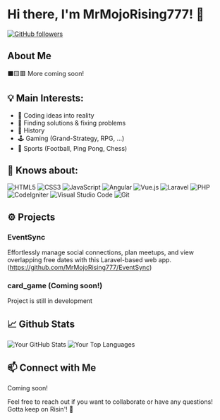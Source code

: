 # Hi there, I'm MrMojoRising777! 👋

[![GitHub followers](https://img.shields.io/github/followers/MrMojoRising777?label=Follow&style=social)](https://github.com/MrMojoRising777)

## About Me

⬛🟨🟥
More coming soon!

## 💡 Main Interests:

<ul>
  <li>💭 Coding ideas into reality</li>
  <li>🔎 Finding solutions & fixing problems</li>
  <li>📜 History</li>
  <li>🕹️ Gaming (Grand-Strategy, RPG, ...)</li>
  <li>🏓 Sports (Football, Ping Pong, Chess)</li>
</ul>

## 🧠 Knows about:

<img src="https://img.shields.io/badge/html5-%23E34F26.svg?style=for-the-badge&amp;logo=html5&amp;logoColor=white" alt="HTML5"> <img src="https://img.shields.io/badge/css3-%231572B6.svg?style=for-the-badge&amp;logo=css3&amp;logoColor=white" alt="CSS3"> <img src="https://img.shields.io/badge/javascript-%23323330.svg?style=for-the-badge&amp;logo=javascript&amp;logoColor=%23F7DF1E" alt="JavaScript"> <img src="https://img.shields.io/badge/angular-%23DD0031.svg?style=for-the-badge&amp;logo=angular&amp;logoColor=white" alt="Angular"> <img src="https://img.shields.io/badge/vuejs-%2335495e.svg?style=for-the-badge&amp;logo=vue.js&amp;logoColor=%234FC08D" alt="Vue.js"> <img src="https://img.shields.io/badge/laravel-%23FF2D20.svg?style=for-the-badge&amp;logo=laravel&amp;logoColor=white" alt="Laravel"> <img src="https://img.shields.io/badge/php-%23777BB4.svg?style=for-the-badge&amp;logo=php&amp;logoColor=white" alt="PHP"> <img src="https://img.shields.io/badge/codeigniter-%23EF4223.svg?style=for-the-badge&amp;logo=codeigniter&amp;logoColor=white" alt="CodeIgniter"> <img src="https://img.shields.io/badge/visualstudiocode-%23007ACC.svg?style=for-the-badge&amp;logo=visual-studio-code&amp;logoColor=white" alt="Visual Studio Code"> <img src="https://img.shields.io/badge/git-%23F05033.svg?style=for-the-badge&amp;logo=git&amp;logoColor=white" alt="Git">

## ⚙️ Projects

### EventSync
Effortlessly manage social connections, plan meetups, and view overlapping free dates with this Laravel-based web app.
(https://github.com/MrMojoRising777/EventSync)

### card_game (Coming soon!)
Project is still in development

## 📈 Github Stats

![Your GitHub Stats](https://github-readme-stats.vercel.app/api?username=MrMojoRising777&show_icons=true&hide=issues,contribs&theme=radical) ![Your Top Languages](https://github-readme-stats.vercel.app/api/top-langs/?username=MrMojoRising777&layout=compact&theme=radical)

## 📫 Connect with Me

Coming soon!

Feel free to reach out if you want to collaborate or have any questions!
Gotta keep on Risin'! 🚀
